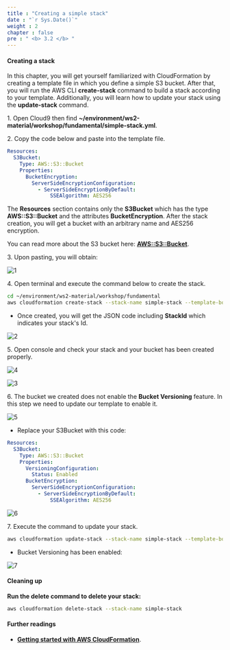 ```yaml
---
title : "Creating a simple stack"
date : "`r Sys.Date()`"
weight : 2
chapter : false
pre : " <b> 3.2 </b> "
---
```


#### Creating a stack

In this chapter, you will get yourself familiarized with CloudFormation by creating a template file in which you define a simple S3 bucket. After that, you will run the AWS CLI **create-stack** command to build a stack according to your template. Additionally, you will learn how to update your stack using the **update-stack** command.

1\. Open Cloud9 then find **~/environment/ws2-material/workshop/fundamental/simple-stack.yml**.

2\. Copy the code below and paste into the template file.

```yaml
Resources:
  S3Bucket:
    Type: AWS::S3::Bucket
    Properties:
      BucketEncryption:
        ServerSideEncryptionConfiguration:
          - ServerSideEncryptionByDefault:
              SSEAlgorithm: AES256
```

The **Resources** section contains only the **S3Bucket** which has the type **AWS::S3::Bucket** and the attributes **BucketEncryption**. After the stack creation, you will get a bucket with an arbitrary name and AES256 encryption.

You can read more about the S3 bucket here: **[AWS::S3::Bucket](https://docs.aws.amazon.com/AWSCloudFormation/latest/UserGuide/aws-resource-s3-bucket.html)**.

3\. Upon pasting, you will obtain:
   
![1](/images/3.2-SimpleStack/1.png)

4\. Open terminal and execute the command below to create the stack.
   
```bash
cd ~/environment/ws2-material/workshop/fundamental
aws cloudformation create-stack --stack-name simple-stack --template-body file://simple-stack.yml
```

* Once created, you will get the JSON code including **StackId** which indicates your stack's Id.

![2](/images/3.2-SimpleStack/2.png)

5\. Open console and check your stack and your bucket has been created properly.
   
![4](/images/3.2-SimpleStack/4.png)

![3](/images/3.2-SimpleStack/3.png)

6\. The bucket we created does not enable the **Bucket Versioning** feature. In this step we need to update our template to enable it.

![5](/images/3.2-SimpleStack/5.png)

* Replace your S3Bucket with this code:

```yaml
Resources:
  S3Bucket:
    Type: AWS::S3::Bucket
    Properties:
      VersioningConfiguration:
        Status: Enabled
      BucketEncryption:
        ServerSideEncryptionConfiguration:
          - ServerSideEncryptionByDefault:
              SSEAlgorithm: AES256
```

![6](/images/3.2-SimpleStack/6.png)

7\. Execute the command to update your stack.
   
```bash
aws cloudformation update-stack --stack-name simple-stack --template-body file://simple-stack.yml
```

* Bucket Versioning has been enabled:

![7](/images/3.2-SimpleStack/7.png)

#### Cleaning up

**Run the delete command to delete your stack:**

```bash
aws cloudformation delete-stack --stack-name simple-stack
```

#### Further readings

* **[Getting started with AWS CloudFormation](https://docs.aws.amazon.com/AWSCloudFormation/latest/UserGuide/GettingStarted.html)**.